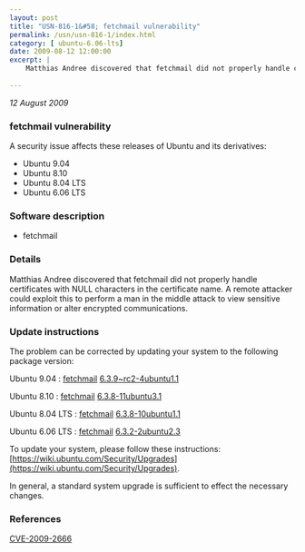 ```yaml
---
layout: post
title: "USN-816-1&#58; fetchmail vulnerability"
permalink: /usn/usn-816-1/index.html
category: [ ubuntu-6.06-lts]
date: 2009-08-12 12:00:00
excerpt: |
    Matthias Andree discovered that fetchmail did not properly handle certificates with NULL characters in the certificate name. A remote attacker could exploit this to perform a man in the middle attack to view sensitive information or alter encrypted communications. 
    
--- 
```

 
 

*12 August 2009*

### fetchmail vulnerability

A security issue affects these releases of Ubuntu and its derivatives:

* Ubuntu 9.04
* Ubuntu 8.10
* Ubuntu 8.04 LTS
* Ubuntu 6.06 LTS

### Software description

* fetchmail 

### Details

Matthias Andree discovered that fetchmail did not properly handle certificates with NULL characters in the certificate name. A remote attacker could exploit this to perform a man in the middle attack to view sensitive information or alter encrypted communications. 

### Update instructions

The problem can be corrected by updating your system to the following package version:

Ubuntu 9.04
 : [fetchmail](https://launchpad.net/ubuntu/+source/fetchmail) <span> [6.3.9~rc2-4ubuntu1.1](https://launchpad.net/ubuntu/+source/fetchmail/6.3.9~rc2-4ubuntu1.1) </span> 

Ubuntu 8.10
 : [fetchmail](https://launchpad.net/ubuntu/+source/fetchmail) <span> [6.3.8-11ubuntu3.1](https://launchpad.net/ubuntu/+source/fetchmail/6.3.8-11ubuntu3.1) </span> 

Ubuntu 8.04 LTS
 : [fetchmail](https://launchpad.net/ubuntu/+source/fetchmail) <span> [6.3.8-10ubuntu1.1](https://launchpad.net/ubuntu/+source/fetchmail/6.3.8-10ubuntu1.1) </span> 

Ubuntu 6.06 LTS
 : [fetchmail](https://launchpad.net/ubuntu/+source/fetchmail) <span> [6.3.2-2ubuntu2.3](https://launchpad.net/ubuntu/+source/fetchmail/6.3.2-2ubuntu2.3) </span> 

To update your system, please follow these instructions: [https://wiki.ubuntu.com/Security/Upgrades](https://wiki.ubuntu.com/Security/Upgrades).

In general, a standard system upgrade is sufficient to effect the necessary changes. 

### References

 
 [CVE-2009-2666](http://people.ubuntu.com/~ubuntu-security/cve/CVE-2009-2666)
 

